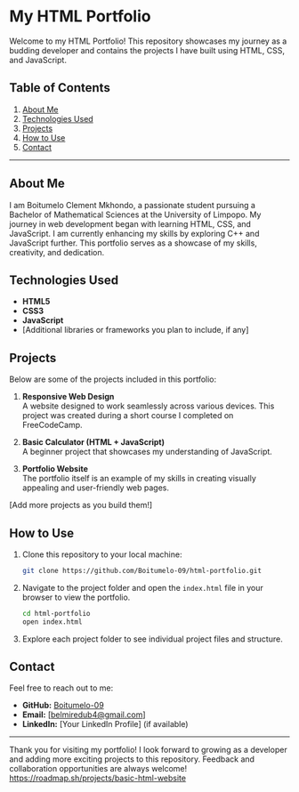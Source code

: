 # My HTML Portfolio

Welcome to my HTML Portfolio! This repository showcases my journey as a budding developer and contains the projects I have built using HTML, CSS, and JavaScript.

## Table of Contents

1. [About Me](#about-me)
2. [Technologies Used](#technologies-used)
3. [Projects](#projects)
4. [How to Use](#how-to-use)
5. [Contact](#contact)

---

## About Me

I am Boitumelo Clement Mkhondo, a passionate student pursuing a Bachelor of Mathematical Sciences at the University of Limpopo. My journey in web development began with learning HTML, CSS, and JavaScript. I am currently enhancing my skills by exploring C++ and JavaScript further. This portfolio serves as a showcase of my skills, creativity, and dedication.

## Technologies Used

- **HTML5**
- **CSS3**
- **JavaScript**
- [Additional libraries or frameworks you plan to include, if any]

## Projects

Below are some of the projects included in this portfolio:

1. **Responsive Web Design**  
   A website designed to work seamlessly across various devices. This project was created during a short course I completed on FreeCodeCamp.

2. **Basic Calculator (HTML + JavaScript)**  
   A beginner project that showcases my understanding of JavaScript.

3. **Portfolio Website**  
   The portfolio itself is an example of my skills in creating visually appealing and user-friendly web pages.

[Add more projects as you build them!]

## How to Use

1. Clone this repository to your local machine:

   ```bash
   git clone https://github.com/Boitumelo-09/html-portfolio.git
   ```

2. Navigate to the project folder and open the `index.html` file in your browser to view the portfolio.

   ```bash
   cd html-portfolio
   open index.html
   ```

3. Explore each project folder to see individual project files and structure.

## Contact

Feel free to reach out to me:

- **GitHub:** [Boitumelo-09](https://github.com/Boitumelo-09)
- **Email:** [belmiredub4@gmail.com]  
- **LinkedIn:** [Your LinkedIn Profile] (if available)

---

Thank you for visiting my portfolio! I look forward to growing as a developer and adding more exciting projects to this repository. Feedback and collaboration opportunities are always welcome!
https://roadmap.sh/projects/basic-html-website
